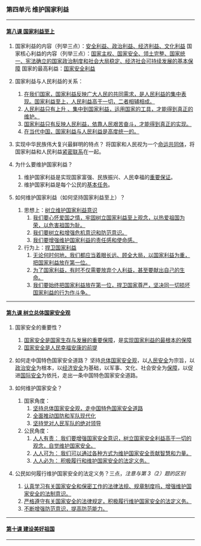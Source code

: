 ### 第四单元 维护国家利益

---

#### [第八课 国家利益至上](./%E7%AC%AC%E5%85%AB%E8%AF%BE%20%E5%9B%BD%E5%AE%B6%E5%88%A9%E7%9B%8A%E8%87%B3%E4%B8%8A)

1. 国家利益的内容（列举三点）：<u>安全利益、政治利益、经济利益、文化利益</u> 国家核心利益的内容（列举三点）：<u>国家主权、国家安全、领土完整、国家统一、宪法确立的国家政治制度和社会大局稳定、经济社会可持续发展的基本保障</u> 国家的最高利益：<u>国家安全利益</u>

2. 国家利益与人民利益的关系：

    1. <u>在我们国家，国家利益反映广大人民的共同需求，是人民利益的集中表现。国家利益至上，人民利益高于一切，二者相辅相成。</u>
    2. <u>人民利益只有上升 、集中到国家利益，运用国家的工具，才能得到真正的维护。</u>
    3. <u>国家利益只有反映人民利益，依靠人民艰苦奋斗，才能得到真正的实现。</u>
    4. <u>在当代中国，国家利益与人民利益是高度统一的。</u>

3. 实现中华民族伟大复兴最鲜明的特点？ 将国家和人民视为一个<u>命运共同体</u>，将国家利益和人民利益<u>紧密联系</u>在一起。

4. 为什么要维护国家利益？

    1. 维护国家利益是实现国家富强、民族振兴、人民幸福的<u>重要保证</u>。
    2. 维护国家利益是每个公民的<u>基本任务</u>。

5. 如何维护国家利益（如何坚持国家利益至上）？
    1. 思想上：<u>树立维护国家利益意识</u>
        1. <u>我们要心怀爱国之情，牢固树立国家利益至上观念，以热爱祖国为荣，以危害祖国为耻。</u>
        2. <u>我们要树立和增强危机意识和防范意识。</u>
        3. <u>我们要增强维护国家利益的责任感和使命感。</u>
    2. 行为上：<u>捍卫国家利益</u>
        1. <u>无论何时何地，我们都应当着眼长远、顾全大局，以国家利益为重，把国家利益放在第一位。</u>
        2. <u>为了国家利益，有时不仅需要放弃个人利益，甚至要献出自己的生命。</u>
        3. <u>我们要始终把国家利益放在第一位，捍卫国家尊严，坚决同一切损坏国家利益的行为作斗争。</u>

---

#### [第九课 树立总体国家安全观](./%E7%AC%AC%E4%B9%9D%E8%AF%BE%20%E6%A0%91%E7%AB%8B%E6%80%BB%E4%BD%93%E5%9B%BD%E5%AE%B6%E5%AE%89%E5%85%A8%E8%A7%82)

1. 国家安全的重要性？

    1. <u>国家安全是国家生存与发展的重要保障</u>，是<u>实现国家利益的最根本的保障</u>
    2. <u>国家安全是人民幸福安康的前提</u>

2. 如何走中国特色国家安全道路？ 坚持<u>总体国家安全观</u>，以<u>人民安全</u>为宗旨，以<u>政治安全</u>为根本，以<u>经济安全</u>为基础，以军事、文化、社会安全为<u>保障</u>，以促进<u>国际安全</u>为依托，走出一条中国特色国家安全道路。

3. 如何维护国家安全？

    1. 国家角度：
        1. <u>坚持总体国家安全观，走中国特色国家安全道路</u>
        2. <u>全面推动国防和军队现代化</u>
        3. <u>坚持党对人民军队的绝对领导</u>
    2. 公民角度：
        1. <u>人人有责： 我们要增强国家安全意识，树立国家安全利益高于一切的观念，自觉维护国家安全。</u>
        2. <u>人人可为： 我们可以通过各种方式为维护国家安全贡献智慧和力量。</u>
        3. <u>人人必为： 积极履行和维护国家安全的法定义务。</u>

4. 公民如何履行维护国家安全的法定义务？三点，_注意与第 3（2）题的区别_
    1. <u>认真学习有关国家安全和保密工作的法律法规、规章制度吗，增强维护国家安全的法制意识。</u>
    2. <u>严格遵守有关国家安全的法律规定，积极履行维护国家安全的法定义务。</u>
    3. <u>不断增强防范意识，提高防范能力。</u>

---

#### [第十课 建设美好祖国](./%E7%AC%AC%E5%8D%81%E8%AF%BE%20%E5%BB%BA%E8%AE%BE%E7%BE%8E%E5%A5%BD%E7%A5%96%E5%9B%BD)

---